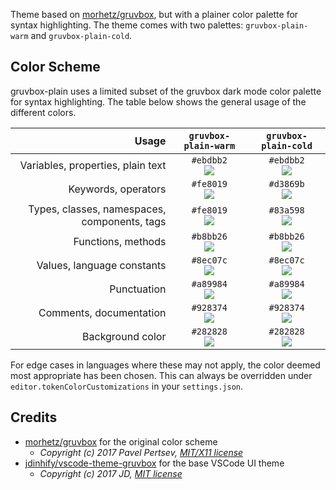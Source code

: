 Theme based on [morhetz/gruvbox](https://github.com/morhetz/gruvbox), but with a plainer color palette for syntax highlighting. The theme comes with two palettes: `gruvbox-plain-warm` and `gruvbox-plain-cold`.

## Color Scheme

gruvbox-plain uses a limited subset of the gruvbox dark mode color palette for syntax highlighting. The table below shows the general usage of the different colors.

|                                        Usage |                         `gruvbox-plain-warm`                          |                         `gruvbox-plain-cold`                          |
| -------------------------------------------: | :-------------------------------------------------------------------: | :-------------------------------------------------------------------: |
|            Variables, properties, plain text | `#ebdbb2`<br>![](https://via.placeholder.com/15/ebdbb2/000000?text=+) | `#ebdbb2`<br>![](https://via.placeholder.com/15/ebdbb2/000000?text=+) |
|                          Keywords, operators | `#fe8019`<br>![](https://via.placeholder.com/15/fe8019/000000?text=+) | `#d3869b`<br>![](https://via.placeholder.com/15/d3869b/000000?text=+) |
| Types, classes, namespaces, components, tags | `#fe8019`<br>![](https://via.placeholder.com/15/fabd2f/000000?text=+) | `#83a598`<br>![](https://via.placeholder.com/15/83a598/000000?text=+) |
|                           Functions, methods | `#b8bb26`<br>![](https://via.placeholder.com/15/b8bb26/000000?text=+) | `#b8bb26`<br>![](https://via.placeholder.com/15/b8bb26/000000?text=+) |
|                   Values, language constants | `#8ec07c`<br>![](https://via.placeholder.com/15/8ec07c/000000?text=+) | `#8ec07c`<br>![](https://via.placeholder.com/15/8ec07c/000000?text=+) |
|                                  Punctuation | `#a89984`<br>![](https://via.placeholder.com/15/a89984/000000?text=+) | `#a89984`<br>![](https://via.placeholder.com/15/a89984/000000?text=+) |
|                      Comments, documentation | `#928374`<br>![](https://via.placeholder.com/15/928374/000000?text=+) | `#928374`<br>![](https://via.placeholder.com/15/928374/000000?text=+) |
|                             Background color | `#282828`<br>![](https://via.placeholder.com/15/282828/000000?text=+) | `#282828`<br>![](https://via.placeholder.com/15/282828/000000?text=+) |

For edge cases in languages where these may not apply, the color deemed most appropriate has been chosen. This can always be overridden under `editor.tokenColorCustomizations` in your `settings.json`.

## Credits

- [morhetz/gruvbox](https://github.com/morhetz/gruvbox) for the original color scheme
  - _Copyright (c) 2017 Pavel Pertsev, [MIT/X11 license](https://github.com/morhetz/gruvbox#license)_
- [jdinhify/vscode-theme-gruvbox](https://github.com/jdinhify/vscode-theme-gruvbox) for the base VSCode UI theme
  - _Copyright (c) 2017 JD, [MIT license](https://github.com/jdinhify/vscode-theme-gruvbox/blob/main/LICENSE)_
